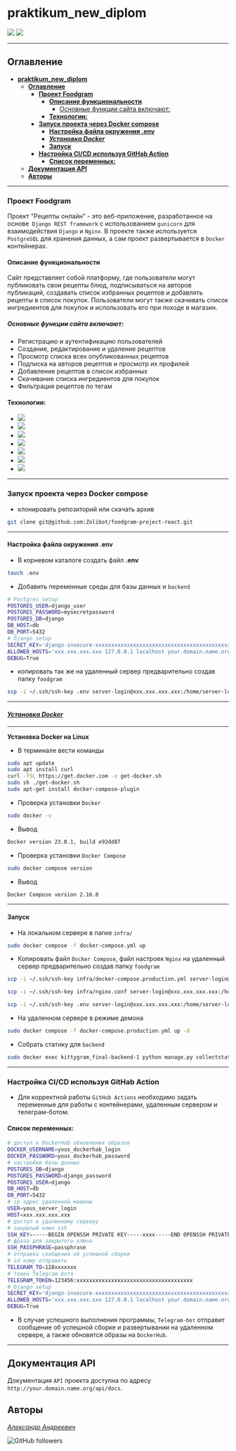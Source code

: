 # **praktikum_new_diplom**

![](https://img.shields.io/badge/license-MIT-green)
![](https://img.shields.io/badge/Powered%20by-Python3.9-green)

---

## **Оглавление**

- [**praktikum\_new\_diplom**](#praktikum_new_diplom)
  - [**Оглавление**](#оглавление)
    - [**Проект Foodgram**](#проект-foodgram)
      - [**Описание функциональности**](#описание-функциональности)
        - [Основные функции сайта включают:](#основные-функции-сайта-включают)
      - [**Технологии:**](#технологии)
    - [**Запуск проекта через Docker compose**](#запуск-проекта-через-docker-compose)
      - [**Настройка файла окружения .env**](#настройка-файла-окружения-env)
      - [**_Установка Docker_**](#установка-docker)
      - [**Запуск**](#запуск)
    - [**Настройка CI/CD используя GitHab Action**](#настройка-cicd-используя-githab-action)
      - [**Список переменных:**](#список-переменных)
  - [**Документация API**](#документация-api)
  - [**Авторы**](#авторы)

---

### **Проект Foodgram**

Проект "Рецепты онлайн" - это веб-приложение, разработанное на основе` Django REST framework` с использованием `gunicorn` для взаимодействия `Django` и `Nginx`. В проекте также используется `PostgreSQL` для хранения данных, а сам проект развертывается в `Docker` контейнерах.

#### **Описание функциональности**

Сайт представляет собой платформу, где пользователи могут публиковать свои рецепты блюд, подписываться на авторов публикаций, создавать список избранных рецептов и добавлять рецепты в список покупок. Пользователи могут также скачивать список ингредиентов для покупок и использовать его при походе в магазин.

##### Основные функции сайта включают:

- Регистрацию и аутентификацию пользователей
- Создание, редактирование и удаление рецептов
- Просмотр списка всех опубликованных рецептов
- Подписка на авторов рецептов и просмотр их профилей
- Добавление рецептов в список избранных
- Скачивание списка ингредиентов для покупок
- Фильтрация рецептов по тегам

#### **Технологии:**

- ![](https://img.shields.io/badge/Python-3.9-brightgreen)
- ![](https://img.shields.io/badge/Django-3.2-brightgreen)
- ![](https://img.shields.io/badge/Nginx-1.18.0-brightgreen)
- ![](https://img.shields.io/badge/NodeJs-v18.16.0-brightgreen)
- ![](https://img.shields.io/badge/Gunicorn-20.1.0-brightgreen)
- ![](https://img.shields.io/badge/Docker-24.0.2-brightgreen)
- ![](https://img.shields.io/badge/PostgreSQL-13.10-brightgreen)

---

### **Запуск проекта через Docker compose**

- клонировать репозиторий или скачать архив

```bash
git clone git@github.com:Zolibot/foodgram-project-react.git
```

---

#### **Настройка файла окружения .env**

- В корневом каталоге создать файл **.env**

```bash
touch .env
```

- Добавить переменные среды для базы данных и `backend`

```bash
# Postgres setup
POSTGRES_USER=django_user
POSTGRES_PASSWORD=mysecretpassword
POSTGRES_DB=django
DB_HOST=db
DB_PORT=5432
# Django setup
SECRET_KEY='django-insecure-xxxxxxxxxxxxxxxxxxxxxxxxxxxxxxxxxxxxxxxxxxxxxx'
ALLOWED_HOSTS='xxx.xxx.xxx.xxx 127.0.0.1 localhost your.domain.name.org'
DEBUG=True
```

- копировать так же на удаленный сервер предварительно создав папку `foodgram`

```bash
scp -i ~/.ssh/ssh-key .env server-login@xxx.xxx.xxx.xxx:/home/server-login/foodgram/.env
```

---

#### **_[Установка Docker](https://docs.docker.com/desktop/uninstall/)_**

---

**Установка Docker на Linux**

- В терминале вести команды

```bash
sudo apt update
sudo apt install curl
curl -fSL https://get.docker.com -o get-docker.sh
sudo sh ./get-docker.sh
sudo apt-get install docker-compose-plugin
```

- Проверка установки `Docker`

```bash
sudo docker -v
```

- Вывод

```bash
Docker version 23.0.1, build e92dd87
```

- Проверка установки `Docker Compose`

```bash
sudo docker compose version
```

- Вывод

```bash
Docker Compose version 2.16.0
```

---

#### **Запуск**

- На локальном сервере в папке `infra/`

```bash
sudo docker compose -f docker-compose.yml up
```

- Копировать файл `Docker Compose`, файл настроек `Nginx` на удаленный сервер предварительно создав папку `foodgram`

```bash
scp -i ~/.ssh/ssh-key infra/docker-compose.production.yml server-login@xxx.xxx.xxx.xxx:/home/server-login/foodgram/docker-compose.production.yml

scp -i ~/.ssh/ssh-key infra/nginx.conf server-login@xxx.xxx.xxx.xxx:/home/server-login/foodgram/nginx.conf

scp -i ~/.ssh/ssh-key .env server-login@xxx.xxx.xxx.xxx:/home/server-login/foodgram/.env
```

- На удаленном сервере в режиме демона

```bash
sudo docker compose -f docker-compose.production.yml up -d
```

- Собрать статику для `backend`

```bash
sudo docker exec kittygram_final-backend-1 python manage.py collectstatic --noinput
```

---

### **Настройка CI/CD используя GitHab Action**

- Для корректной работы `GitHub Actions` необходимо задать переменные для работы с контейнерами, удаленным сервером и телеграм-ботом.

#### **Список переменных:**

```bash
# доступ к DockerHab обновления образов
DOCKER_USERNAME=yous_dockerhab_login
DOCKER_PASSWORD=yous_dockerhab_password
# настройки базы данных
POSTGRES_DB=django
POSTGRES_PASSWORD=django_password
POSTGRES_USER=django
DB_HOST=db
DB_PORT=5432
# ip адрес удаленной машины
USER=yous_server_login
HOST=xxx.xxx.xxx.xxx
# доступ к удаленному серверу
# закрытый ключ ssh
SSH_KEY=-----BEGIN OPENSSH PRIVATE KEY-----xxxx-----END OPENSSH PRIVATE KEY-----
# фраза для закрытого ключа
SSH_PASSPHRASE=passphrase
# отправка сообщения об успешной сборки
# id кому отправить
TELEGRAM_TO=128xxxxxxx
# токен Telegram бота
TELEGRAM_TOKEN=123456:xxxxxxxxxxxxxxxxxxxxxxxxxxxxxxxxxxxxx
# Django setup
SECRET_KEY='django-insecure-xxxxxxxxxxxxxxxxxxxxxxxxxxxxxxxxxxxxxxxxxxx'
ALLOWED_HOSTS='xxx.xxx.xxx.xxx 127.0.0.1 localhost your.domain.name.org'
DEBUG=True
```

- В случае успешного выполнения программы, `Telegram-бот` отправит сообщение об успешной сборке и развертывании на удаленном сервере, а также обновятся образы на `DockerHub`.

---

## **Документация API**

Документация `API` проекта доступна по адресу `http://your.domain.name.org/api/docs`.

## **Авторы**

_[Александр Андреевич](https://github.com/Zolibot)_

![GitHub followers](https://img.shields.io/github/followers/Zolibot?style=social)
